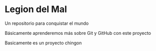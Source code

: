 # Legion del Mal
Un repositorio para conquistar el mundo

Básicamente aprenderemos más sobre Git y GitHub con este proyecto

Basicamente es un proyecto chingon